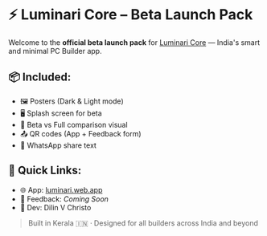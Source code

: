 # ⚡ Luminari Core – Beta Launch Pack

Welcome to the **official beta launch pack** for [Luminari Core](https://luminari.web.app) — India's smart and minimal PC Builder app.

## 📦 Included:
- 🖼️ Posters (Dark & Light mode)
- 🖥️ Splash screen for beta
- 🧪 Beta vs Full comparison visual
- 📤 QR codes (App + Feedback form)
- 💬 WhatsApp share text

## 🔗 Quick Links:
- 🌐 App: [luminari.web.app](https://luminari.web.app)
- 📝 Feedback: *Coming Soon*
- 🔧 Dev: Dilin V Christo

> Built in Kerala 🇮🇳 · Designed for all builders across India and beyond
